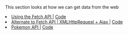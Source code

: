 This section looks at how we can get data from the web

<li>
    <a href="http://mathuramg.com/IMA-Low-Res-Connections-Lab/Week_03|JSON_Fetch/3.2_Fetch/index.html"
        target="_blank">
        Using the Fetch API
    </a>
    |
    <a href="https://github.com/MathuraMG/IMA-Low-Res-Connections-Lab/tree/master/Week_03|JSON_Fetch/3.2_Fetch"
        target="_blank">
        Code
    </a>
</li>
<li>
    <a href="http://mathuramg.com/IMA-Low-Res-Connections-Lab/Week_03|JSON_Fetch/3.2_Get_JSON_with_AJAX/index.html"
        target="_blank">
        Alternate to Fetch API | XMLHttpRequest + Ajax
    </a>
    |
    <a href="https://github.com/MathuraMG/IMA-Low-Res-Connections-Lab/tree/master/Week_03|JSON_Fetch/3.2_Get_JSON_with_AJAX"
        target="_blank">
        Code
    </a>
</li>
<li>
    <a href="http://mathuramg.com/IMA-Low-Res-Connections-Lab/Week_03|JSON_Fetch/3.3_Pokemon/index.html"
        target="_blank">
        Pokemon API
    </a>
    |
    <a href="https://github.com/MathuraMG/IMA-Low-Res-Connections-Lab/tree/master/Week_03|JSON_Fetch/3.3_Pokemon"
        target="_blank">
        Code
    </a>
</li>
